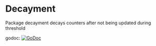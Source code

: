 # Decayment
Package decayment decays counters after not being updated during threshold

godoc: [![GoDoc](https://godoc.org/github.com/glaslos/decayment?status.svg)](https://godoc.org/github.com/glaslos/decayment)
